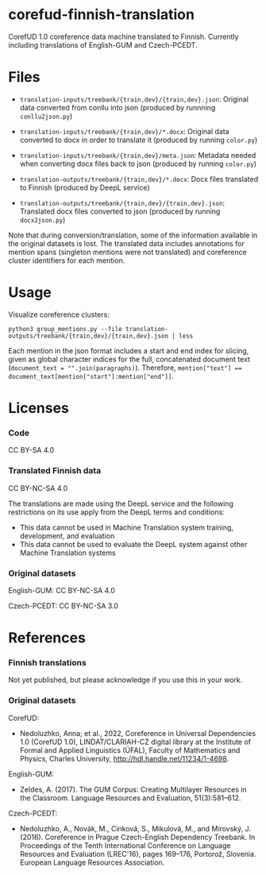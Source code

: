 # corefud-finnish-translation

CorefUD 1.0 coreference data machine translated to Finnish. Currently including translations of English-GUM and Czech-PCEDT.

# Files

* `translation-inputs/treebank/{train,dev}/{train,dev}.json`: Original data converted from conllu into json (produced by runnning `conllu2json.py`)
* `translation-inputs/treebank/{train,dev}/*.docx`: Original data converted to docx in order to translate it (produced by running `color.py`)
* `translation-inputs/treebank/{train,dev}/meta.json`: Metadata needed when converting docx files back to json (produced by running `color.py`)

* `translation-outputs/treebank/{train,dev}/*.docx`: Docx files translated to Finnish (produced by DeepL service)
* `translation-outputs/treebank/{train,dev}/{train,dev}.json`: Translated docx files converted to json (produced by running `docx2json.py`)


Note that during conversion/translation, some of the information available in the original datasets is lost. The translated data includes annotations for mention spans (singleton mentions were not translated) and coreference cluster identifiers for each mention.

# Usage

Visualize coreference clusters:

`python3 group_mentions.py --file translation-outputs/treebank/{train,dev}/{train,dev}.json | less`

Each mention in the json format includes a start and end index for slicing, given as global character indices for the full, concatenated document text (`document_text = "".join(paragraphs)`). Therefore, `mention["text"] == document_text[mention["start"]:mention["end"]]`.


# Licenses

### Code

CC BY-SA 4.0

### Translated Finnish data

CC BY-NC-SA 4.0

The translations are made using the DeepL service and the following restrictions on its use apply from the DeepL terms and conditions:
* This data cannot be used in Machine Translation system training, development, and evaluation
* This data cannot be used to evaluate the DeepL system against other Machine Translation systems

### Original datasets

English-GUM: CC BY-NC-SA 4.0

Czech-PCEDT: CC BY-NC-SA 3.0


# References

### Finnish translations

Not yet published, but please acknowledge if you use this in your work.

### Original datasets

CorefUD:
* Nedoluzhko, Anna; et al., 2022, Coreference in Universal Dependencies 1.0 (CorefUD 1.0), LINDAT/CLARIAH-CZ digital library at the Institute of Formal and Applied Linguistics (ÚFAL), Faculty of Mathematics and Physics, Charles University, http://hdl.handle.net/11234/1-4698.

English-GUM:
* Zeldes, A. (2017). The GUM Corpus: Creating Multilayer Resources in the Classroom. Language Resources and Evaluation, 51(3):581–612.

Czech-PCEDT:
* Nedoluzhko, A., Novák, M., Cinková, S., Mikulová, M., and Mírovský, J. (2016). Coreference in Prague Czech-English Dependency Treebank.  In Proceedings of the Tenth International Conference on Language Resources and Evaluation (LREC'16), pages 169–176, Portorož, Slovenia. European Language Resources Association.
